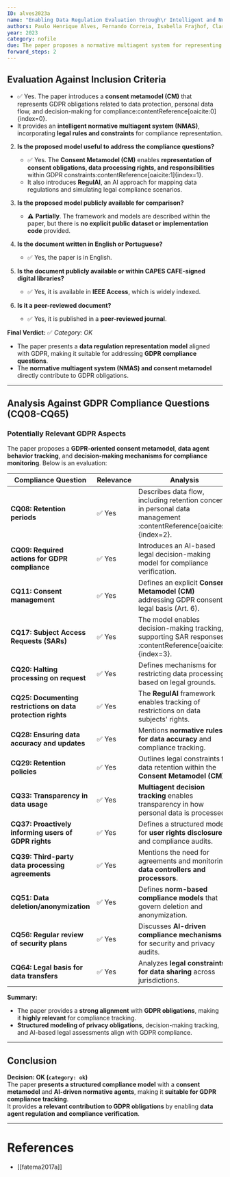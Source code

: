 ```yaml
---
ID: alves2023a
name: "Enabling Data Regulation Evaluation through\r Intelligent and Normative Multiagent Systems\r Design"
authors: Paulo Henrique Alves, Fernando Correia, Isabella Frajhof, Clarisse Sieckenius de Souza, Helio Lopes
year: 2023
category: nofile
due: The paper proposes a normative multiagent system for representing data protection rights and obligations, including GDPR compliance concerns. It explicitly presents a consent metamodel and discusses data agents’ decision-making processes, which are relevant to GDPR obligations.
forward_steps: 2
---
```


## **Evaluation Against Inclusion Criteria**

   - ✅ Yes. The paper introduces a **consent metamodel (CM)** that represents GDPR obligations related to data protection, personal data flow, and decision-making for compliance&#8203;:contentReference[oaicite:0]{index=0}.  
   - It provides an **intelligent normative multiagent system (NMAS)**, incorporating **legal rules and constraints** for compliance representation.  

2. **Is the proposed model useful to address the compliance questions?**  
   - ✅ Yes. The **Consent Metamodel (CM)** enables **representation of consent obligations, data processing rights, and responsibilities** within GDPR constraints&#8203;:contentReference[oaicite:1]{index=1}.  
   - It also introduces **RegulAI**, an AI approach for mapping data regulations and simulating legal compliance scenarios.  

3. **Is the proposed model publicly available for comparison?**  
   - ⚠️ **Partially**. The framework and models are described within the paper, but there is **no explicit public dataset or implementation code** provided.  

4. **Is the document written in English or Portuguese?**  
   - ✅ Yes, the paper is in English.  

5. **Is the document publicly available or within CAPES CAFE-signed digital libraries?**  
   - ✅ Yes, it is available in **IEEE Access**, which is widely indexed.  

6. **Is it a peer-reviewed document?**  
   - ✅ Yes, it is published in a **peer-reviewed journal**.  

**Final Verdict:** ✅ *Category: OK*  
- The paper presents a **data regulation representation model** aligned with GDPR, making it suitable for addressing **GDPR compliance questions**.  
- The **normative multiagent system (NMAS) and consent metamodel** directly contribute to GDPR obligations.  

---

## **Analysis Against GDPR Compliance Questions (CQ08-CQ65)**

### **Potentially Relevant GDPR Aspects**
The paper proposes a **GDPR-oriented consent metamodel**, **data agent behavior tracking**, and **decision-making mechanisms for compliance monitoring**. Below is an evaluation:

| **Compliance Question** | **Relevance** | **Analysis** |
|------------------------|-------------|-------------|
| **CQ08: Retention periods** | ✅ Yes | Describes data flow, including retention concerns in personal data management&#8203;:contentReference[oaicite:2]{index=2}. |
| **CQ09: Required actions for GDPR compliance** | ✅ Yes | Introduces an AI-based legal decision-making model for compliance verification. |
| **CQ11: Consent management** | ✅ Yes | Defines an explicit **Consent Metamodel (CM)** addressing GDPR consent legal basis (Art. 6). |
| **CQ17: Subject Access Requests (SARs)** | ✅ Yes | The model enables decision-making tracking, supporting SAR responses&#8203;:contentReference[oaicite:3]{index=3}. |
| **CQ20: Halting processing on request** | ✅ Yes | Defines mechanisms for restricting data processing based on legal grounds. |
| **CQ25: Documenting restrictions on data protection rights** | ✅ Yes | The **RegulAI** framework enables tracking of restrictions on data subjects' rights. |
| **CQ28: Ensuring data accuracy and updates** | ✅ Yes | Mentions **normative rules for data accuracy** and compliance tracking. |
| **CQ29: Retention policies** | ✅ Yes | Outlines legal constraints for data retention within the **Consent Metamodel (CM)**. |
| **CQ33: Transparency in data usage** | ✅ Yes | **Multiagent decision tracking** enables transparency in how personal data is processed. |
| **CQ37: Proactively informing users of GDPR rights** | ✅ Yes | Defines a structured model for **user rights disclosure** and compliance audits. |
| **CQ39: Third-party data processing agreements** | ✅ Yes | Mentions the need for agreements and monitoring **data controllers and processors**. |
| **CQ51: Data deletion/anonymization** | ✅ Yes | Defines **norm-based compliance models** that govern deletion and anonymization. |
| **CQ56: Regular review of security plans** | ✅ Yes | Discusses **AI-driven compliance mechanisms** for security and privacy audits. |
| **CQ64: Legal basis for data transfers** | ✅ Yes | Analyzes **legal constraints for data sharing** across jurisdictions. |

**Summary:**  
- The paper provides a **strong alignment** with **GDPR obligations**, making it **highly relevant** for compliance tracking.  
- **Structured modeling of privacy obligations**, decision-making tracking, and AI-based legal assessments align with GDPR compliance.  

---

## **Conclusion**
**Decision: OK (`category: ok`)**  
The paper **presents a structured compliance model** with a **consent metamodel** and **AI-driven normative agents**, making it **suitable for GDPR compliance tracking**.  
It provides **a relevant contribution to GDPR obligations** by enabling **data agent regulation and compliance verification**.  

---

# **References**

- [[fatema2017a]]
